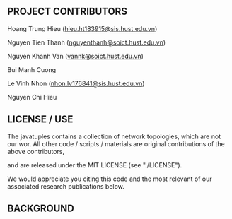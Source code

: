 ## PROJECT CONTRIBUTORS

Hoang Trung Hieu (hieu.ht183915@sis.hust.edu.vn)

Nguyen Tien Thanh (nguyenthanh@soict.hust.edu.vn)

Nguyen Khanh Van (vannk@soict.hust.edu.vn)

Bui Manh Cuong

Le Vinh Nhon (nhon.lv176841@sis.hust.edu.vn)

Nguyen Chi Hieu

## LICENSE / USE

The javatuples contains a collection of network topologies, which are not our wor. All other code / scripts / materials are original contributions of the above contributors,

and are released under the MIT LICENSE (see "./LICENSE"). 

We would appreciate you citing this code and the most relevant of our associated research publications below.

## BACKGROUND

